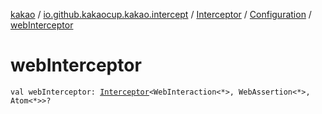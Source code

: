 [kakao](../../../index.md) / [io.github.kakaocup.kakao.intercept](../../index.md) / [Interceptor](../index.md) / [Configuration](index.md) / [webInterceptor](./web-interceptor.md)

# webInterceptor

`val webInterceptor: `[`Interceptor`](../index.md)`<WebInteraction<*>, WebAssertion<*>, Atom<*>>?`